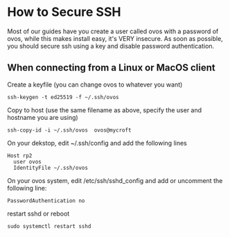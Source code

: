 # How to Secure SSH
Most of our guides have you create a user called ovos with a password of ovos, while this makes install easy, it's VERY insecure.  As soon as possible, you should secure ssh using a key and disable password authentication.

## When connecting from a Linux or MacOS client
Create a keyfile (you can change ovos to whatever you want)
```
ssh-keygen -t ed25519 -f ~/.ssh/ovos
```

Copy to host (use the same filename as above, specify the user and hostname you are using)
```
ssh-copy-id -i ~/.ssh/ovos  ovos@mycroft
```
On your dekstop, edit ~/.ssh/config and add the following lines
``` 
Host rp2
  user ovos
  IdentityFile ~/.ssh/ovos
```
On your ovos system, edit /etc/ssh/sshd_config and add or uncomment the following line:
``` 
PasswordAuthentication no
```
restart sshd or reboot
``` 
sudo systemctl restart sshd
```